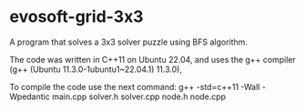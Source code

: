 # evosoft-grid-3x3
A program that solves a 3x3 solver puzzle using BFS algorithm.

The code was written in C++11 on Ubuntu 22.04, and uses the g++ compiler (g++ (Ubuntu 11.3.0-1ubuntu1~22.04.1) 11.3.0), 

To compile the code use the next command: 
g++ -std=c++11 -Wall -Wpedantic main.cpp solver.h solver.cpp node.h node.cpp
